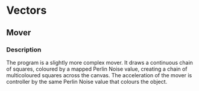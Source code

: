 # Vectors

## Mover

### Description

The program is a slightly more complex mover. It draws a continuous chain of squares, coloured by a mapped Perlin Noise value, creating a chain of multicoloured squares across the canvas. The acceleration of the mover is controller by the same Perlin Noise value that colours the object.
